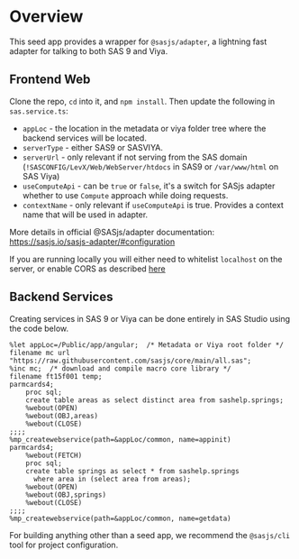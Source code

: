 # Overview

This seed app provides a wrapper for `@sasjs/adapter`, a lightning fast adapter for talking to both SAS 9 and Viya.

## Frontend Web

Clone the repo, `cd` into it, and `npm install`.  Then update the following in `sas.service.ts`:

* `appLoc` - the location in the metadata or viya folder tree where the backend services will be located.
* `serverType` - either SAS9 or SASVIYA.
* `serverUrl` - only relevant if not serving from the SAS domain (`!SASCONFIG/LevX/Web/WebServer/htdocs` in SAS9 or `/var/www/html` on SAS Viya)
* `useComputeApi` - can be `true` or `false`, it's a switch for SASjs adapter whether to use `Compute` approach while doing requests.
* `contextName` - only relevant if `useComputeApi` is true. Provides a context name that will be used in adapter.

More details in official @SASjs/adapter documentation: https://sasjs.io/sasjs-adapter/#configuration

If you are running locally you will either need to whitelist `localhost` on the server, or enable CORS as described [here](https://sasjs.io/cors)

## Backend Services

Creating services in SAS 9 or Viya can be done entirely in SAS Studio using the code below.

```
%let appLoc=/Public/app/angular;  /* Metadata or Viya root folder */
filename mc url "https://raw.githubusercontent.com/sasjs/core/main/all.sas";
%inc mc;  /* download and compile macro core library */
filename ft15f001 temp;
parmcards4;
    proc sql;
    create table areas as select distinct area from sashelp.springs;
    %webout(OPEN)
    %webout(OBJ,areas)
    %webout(CLOSE)
;;;;
%mp_createwebservice(path=&appLoc/common, name=appinit)
parmcards4;
    %webout(FETCH)
    proc sql;
    create table springs as select * from sashelp.springs
      where area in (select area from areas);
    %webout(OPEN)
    %webout(OBJ,springs)
    %webout(CLOSE)
;;;;
%mp_createwebservice(path=&appLoc/common, name=getdata)
```

For building anything other than a seed app, we recommend the `@sasjs/cli` tool for project configuration.




